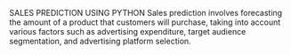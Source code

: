 SALES PREDICTION USING PYTHON
Sales prediction involves forecasting the amount of a product that
customers will purchase, taking into account various factors such as
advertising expenditure, target audience segmentation, and
advertising platform selection.
